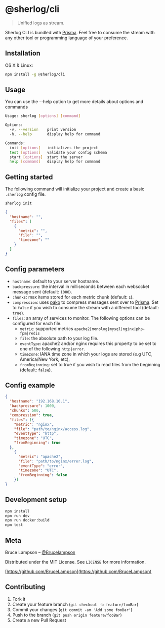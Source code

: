 # @sherlog/cli
> Unified logs as stream.

Sherlog CLI is bundled with [Prisma](https://github.com/sherl0g/prisma). Feel free to consume the stream with any other tool or programming language of your preference.

## Installation

OS X & Linux:

```sh
npm install -g @sherlog/cli
```


## Usage

You can use the --help option to get more details about options and commands

```sh
Usage: sherlog [options] [command]

Options:
  -v, --version    print version
  -h, --help       display help for command

Commands:
  init [options]   initializes the project
  test [options]   validate your config schema
  start [options]  start the server
  help [command]   display help for command
```
## Getting started

The following command will initialize your project and create a basic `.sherlog` config file.
```sh
sherlog init
```
```json
{
  "hostname": "",
  "files": [
    {
      "metric": "",
      "file": "",
      "timezone": ""
    }
  ]
}
```
## Config parameters

* `hostname`:  default to your server hostname.
* `backpressure`: the interval in milliseconds between each websocket message sent (default: `1000`).
* `chunks`: max items stored for each metric chunk (default: `1`).
* `compression`: uses [pako](https://github.com/nodeca/pako) to compress messages sent over to [Prisma](https://github.com/sherl0g/prisma). Set to `false` if you wish to consume the stream with a different tool  (default: `true`).
* `files`: an array of services to monitor. The following options can be configured for each file.
  * `metric`: supported metrics `apache2|monolog|mysql|nginx|php-fpm|redis`
  * `file`: the absolute path to your log file.
  * `eventType`: apache2 and/or nginx requires this property to be set to one of the following `http|error`.
  * `timezone`: IANA time zone in which your logs are stored (e.g UTC, America/New York, etc),
  * `fromBeginning`: set to true if you wish to read files from the beginning  (default: `false`).


## Config example

```json
{
  "hostname": "192.168.10.1",
  "backpressure": 1000,
  "chunks": 500,
  "compression": true,
  "files": [{
    "metric": "nginx",
    "file": "path/to/nginx/access.log",
    "eventType": "http",
    "timezone": "UTC",
    "fromBeginning": true
  },
    {
      "metric": "apache2",
      "file": "path/to/nginx/error.log",
      "eventType": "error",
      "timezone": "UTC",
      "fromBeginning": false
    }]
}
```


## Development setup

```sh
npm install
npm run dev
npm run docker:build
npm test
```

## Meta

Bruce Lampson – [@Brucelampson](https://twitter.com/Brucelampson)

Distributed under the MIT License. See `LICENSE` for more information.

[https://github.com/BruceLampson](https://github.com/BruceLampson)

## Contributing

1. Fork it
2. Create your feature branch (`git checkout -b feature/fooBar`)
3. Commit your changes (`git commit -am 'Add some fooBar'`)
4. Push to the branch (`git push origin feature/fooBar`)
5. Create a new Pull Request
